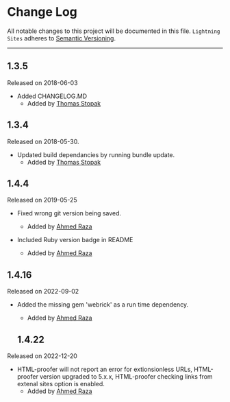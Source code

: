 # Change Log
All notable changes to this project will be documented in this file.
`Lightning Sites` adheres to [Semantic Versioning](http://semver.org/).

---

## 1.3.5
Released on 2018-06-03 

- Added CHANGELOG.MD  
  - Added by [Thomas Stopak](https://github.com/tstopak)


## 1.3.4
Released on 2018-05-30.


- Updated build dependancies by running bundle update.  
  - Added by [Thomas Stopak](https://github.com/tstopak)

## 1.4.4
Released on 2019-05-25


- Fixed wrong git version being saved.
  - Added by [Ahmed Raza](https://github.com/Raza403)


- Included Ruby version badge in README
  - Added by [Ahmed Raza](https://github.com/Raza403)

## 1.4.16
Released on 2022-09-02

- Added the missing gem 'webrick' as a run time dependency.
  - Added by [Ahmed Raza](https://github.com/Raza403)

  ## 1.4.22
Released on 2022-12-20

- HTML-proofer will not report an error for extionsionless URLs, HTML-proofer version upgraded to 5.x.x, HTML-proofer checking
links from extenal sites option is enabled.
  - Added by [Ahmed Raza](https://github.com/Raza403)

